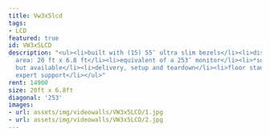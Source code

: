 ```yaml
---
title: Vw3x5lcd
tags:
- LCD
featured: true
id: VW3x5LCD
description: "<ul><li>built with (15) 55″ ultra slim bezels</li><li>display approx.
  area: 20 ft x 6.8 ft</li><li>equivalent of a 253″ monitor</li><li>*sound not built-in,
  but available</li><li>delivery, setup and teardown</li><li>floor stand</li><li>friendly
  expert support</li></ul>"
rent: 14900
size: 20ft x 6.8ft
diagonal: '253'
images:
- url: assets/img/videowalls/VW3x5LCD/1.jpg
- url: assets/img/videowalls/VW3x5LCD/2.jpg
---
```


